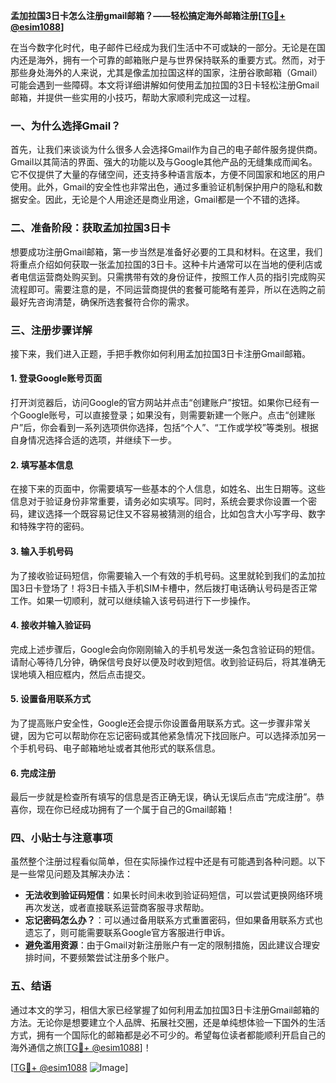 **孟加拉国3日卡怎么注册gmail邮箱？——轻松搞定海外邮箱注册[[TG💪+ @esim1088](https://t.me/s/esim1088)]**

在当今数字化时代，电子邮件已经成为我们生活中不可或缺的一部分。无论是在国内还是海外，拥有一个可靠的邮箱账户是与世界保持联系的重要方式。然而，对于那些身处海外的人来说，尤其是像孟加拉国这样的国家，注册谷歌邮箱（Gmail）可能会遇到一些障碍。本文将详细讲解如何使用孟加拉国的3日卡轻松注册Gmail邮箱，并提供一些实用的小技巧，帮助大家顺利完成这一过程。

### 一、为什么选择Gmail？

首先，让我们来谈谈为什么很多人会选择Gmail作为自己的电子邮件服务提供商。Gmail以其简洁的界面、强大的功能以及与Google其他产品的无缝集成而闻名。它不仅提供了大量的存储空间，还支持多种语言版本，方便不同国家和地区的用户使用。此外，Gmail的安全性也非常出色，通过多重验证机制保护用户的隐私和数据安全。因此，无论是个人用途还是商业用途，Gmail都是一个不错的选择。

### 二、准备阶段：获取孟加拉国3日卡

想要成功注册Gmail邮箱，第一步当然是准备好必要的工具和材料。在这里，我们将重点介绍如何获取一张孟加拉国的3日卡。这种卡片通常可以在当地的便利店或者电信运营商处购买到。只需携带有效的身份证件，按照工作人员的指引完成购买流程即可。需要注意的是，不同运营商提供的套餐可能略有差异，所以在选购之前最好先咨询清楚，确保所选套餐符合你的需求。

### 三、注册步骤详解

接下来，我们进入正题，手把手教你如何利用孟加拉国3日卡注册Gmail邮箱。

#### 1. 登录Google账号页面

打开浏览器后，访问Google的官方网站并点击“创建账户”按钮。如果你已经有一个Google账号，可以直接登录；如果没有，则需要新建一个账户。点击“创建账户”后，你会看到一系列选项供你选择，包括“个人”、“工作或学校”等类别。根据自身情况选择合适的选项，并继续下一步。

#### 2. 填写基本信息

在接下来的页面中，你需要填写一些基本的个人信息，如姓名、出生日期等。这些信息对于验证身份非常重要，请务必如实填写。同时，系统会要求你设置一个密码，建议选择一个既容易记住又不容易被猜测的组合，比如包含大小写字母、数字和特殊字符的密码。

#### 3. 输入手机号码

为了接收验证码短信，你需要输入一个有效的手机号码。这里就轮到我们的孟加拉国3日卡登场了！将3日卡插入手机SIM卡槽中，然后拨打电话确认号码是否正常工作。如果一切顺利，就可以继续输入该号码进行下一步操作。

#### 4. 接收并输入验证码

完成上述步骤后，Google会向你刚刚输入的手机号发送一条包含验证码的短信。请耐心等待几分钟，确保信号良好以便及时收到短信。收到验证码后，将其准确无误地填入相应框内，然后点击提交。

#### 5. 设置备用联系方式

为了提高账户安全性，Google还会提示你设置备用联系方式。这一步骤非常关键，因为它可以帮助你在忘记密码或其他紧急情况下找回账户。可以选择添加另一个手机号码、电子邮箱地址或者其他形式的联系信息。

#### 6. 完成注册

最后一步就是检查所有填写的信息是否正确无误，确认无误后点击“完成注册”。恭喜你，现在你已经成功拥有了一个属于自己的Gmail邮箱！

### 四、小贴士与注意事项

虽然整个注册过程看似简单，但在实际操作过程中还是有可能遇到各种问题。以下是一些常见问题及其解决办法：

- **无法收到验证码短信**：如果长时间未收到验证码短信，可以尝试更换网络环境再次发送，或者直接联系运营商客服寻求帮助。
- **忘记密码怎么办？**：可以通过备用联系方式重置密码，但如果备用联系方式也遗忘了，则可能需要联系Google官方客服进行申诉。
- **避免滥用资源**：由于Gmail对新注册账户有一定的限制措施，因此建议合理安排时间，不要频繁尝试注册多个账户。

### 五、结语

通过本文的学习，相信大家已经掌握了如何利用孟加拉国3日卡注册Gmail邮箱的方法。无论你是想要建立个人品牌、拓展社交圈，还是单纯想体验一下国外的生活方式，拥有一个国际化的邮箱都是必不可少的。希望每位读者都能顺利开启自己的海外通信之旅[[TG💪+ @esim1088](https://t.me/s/esim1088)]！

[[TG💪+ @esim1088](https://t.me/s/esim1088) ![Image](https://i.postimg.cc/4NQfJmqS/Snipaste-2025-05-13-00-14-12.png)]